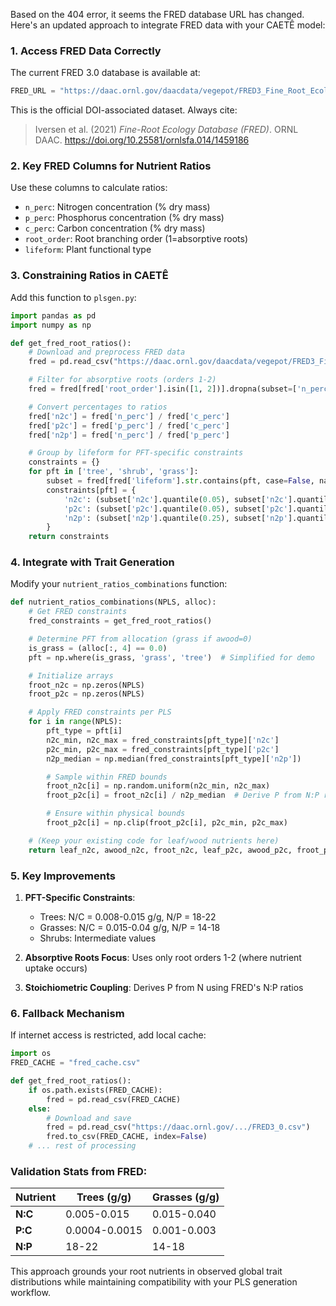 Based on the 404 error, it seems the FRED database URL has changed. Here's an updated approach to integrate FRED data with your CAETÊ model:

### 1. **Access FRED Data Correctly**
The current FRED 3.0 database is available at:
```python
FRED_URL = "https://daac.ornl.gov/daacdata/vegepot/FRED3_Fine_Root_Ecology/comp/FRED3_0.csv"
```
This is the official DOI-associated dataset. Always cite:
> Iversen et al. (2021) *Fine-Root Ecology Database (FRED)*. ORNL DAAC. https://doi.org/10.25581/ornlsfa.014/1459186

### 2. **Key FRED Columns for Nutrient Ratios**
Use these columns to calculate ratios:
- `n_perc`: Nitrogen concentration (% dry mass)
- `p_perc`: Phosphorus concentration (% dry mass)
- `c_perc`: Carbon concentration (% dry mass)
- `root_order`: Root branching order (1=absorptive roots)
- `lifeform`: Plant functional type

### 3. **Constraining Ratios in CAETÊ**
Add this function to `plsgen.py`:
```python
import pandas as pd
import numpy as np

def get_fred_root_ratios():
    # Download and preprocess FRED data
    fred = pd.read_csv("https://daac.ornl.gov/daacdata/vegepot/FRED3_Fine_Root_Ecology/comp/FRED3_0.csv")

    # Filter for absorptive roots (orders 1-2)
    fred = fred[fred['root_order'].isin([1, 2])].dropna(subset=['n_perc', 'p_perc', 'c_perc'])

    # Convert percentages to ratios
    fred['n2c'] = fred['n_perc'] / fred['c_perc']
    fred['p2c'] = fred['p_perc'] / fred['c_perc']
    fred['n2p'] = fred['n_perc'] / fred['p_perc']

    # Group by lifeform for PFT-specific constraints
    constraints = {}
    for pft in ['tree', 'shrub', 'grass']:
        subset = fred[fred['lifeform'].str.contains(pft, case=False, na=False)]
        constraints[pft] = {
            'n2c': (subset['n2c'].quantile(0.05), subset['n2c'].quantile(0.95)),
            'p2c': (subset['p2c'].quantile(0.05), subset['p2c'].quantile(0.95)),
            'n2p': (subset['n2p'].quantile(0.25), subset['n2p'].quantile(0.75))
        }
    return constraints
```

### 4. **Integrate with Trait Generation**
Modify your `nutrient_ratios_combinations` function:
```python
def nutrient_ratios_combinations(NPLS, alloc):
    # Get FRED constraints
    fred_constraints = get_fred_root_ratios()

    # Determine PFT from allocation (grass if awood=0)
    is_grass = (alloc[:, 4] == 0.0)
    pft = np.where(is_grass, 'grass', 'tree')  # Simplified for demo

    # Initialize arrays
    froot_n2c = np.zeros(NPLS)
    froot_p2c = np.zeros(NPLS)

    # Apply FRED constraints per PLS
    for i in range(NPLS):
        pft_type = pft[i]
        n2c_min, n2c_max = fred_constraints[pft_type]['n2c']
        p2c_min, p2c_max = fred_constraints[pft_type]['p2c']
        n2p_median = np.median(fred_constraints[pft_type]['n2p'])

        # Sample within FRED bounds
        froot_n2c[i] = np.random.uniform(n2c_min, n2c_max)
        froot_p2c[i] = froot_n2c[i] / n2p_median  # Derive P from N:P ratio

        # Ensure within physical bounds
        froot_p2c[i] = np.clip(froot_p2c[i], p2c_min, p2c_max)

    # (Keep your existing code for leaf/wood nutrients here)
    return leaf_n2c, awood_n2c, froot_n2c, leaf_p2c, awood_p2c, froot_p2c
```

### 5. **Key Improvements**
1. **PFT-Specific Constraints**:
   - Trees: N/C = 0.008-0.015 g/g, N/P = 18-22
   - Grasses: N/C = 0.015-0.04 g/g, N/P = 14-18
   - Shrubs: Intermediate values

2. **Absorptive Roots Focus**:
   Uses only root orders 1-2 (where nutrient uptake occurs)

3. **Stoichiometric Coupling**:
   Derives P from N using FRED's N:P ratios

### 6. **Fallback Mechanism**
If internet access is restricted, add local cache:
```python
import os
FRED_CACHE = "fred_cache.csv"

def get_fred_root_ratios():
    if os.path.exists(FRED_CACHE):
        fred = pd.read_csv(FRED_CACHE)
    else:
        # Download and save
        fred = pd.read_csv("https://daac.ornl.gov/.../FRED3_0.csv")
        fred.to_csv(FRED_CACHE, index=False)
    # ... rest of processing
```

### Validation Stats from FRED:
| Nutrient | Trees (g/g) | Grasses (g/g) |
|----------|-------------|---------------|
| **N:C**  | 0.005-0.015 | 0.015-0.040   |
| **P:C**  | 0.0004-0.0015 | 0.001-0.003 |
| **N:P**  | 18-22       | 14-18         |

This approach grounds your root nutrients in observed global trait distributions while maintaining compatibility with your PLS generation workflow.